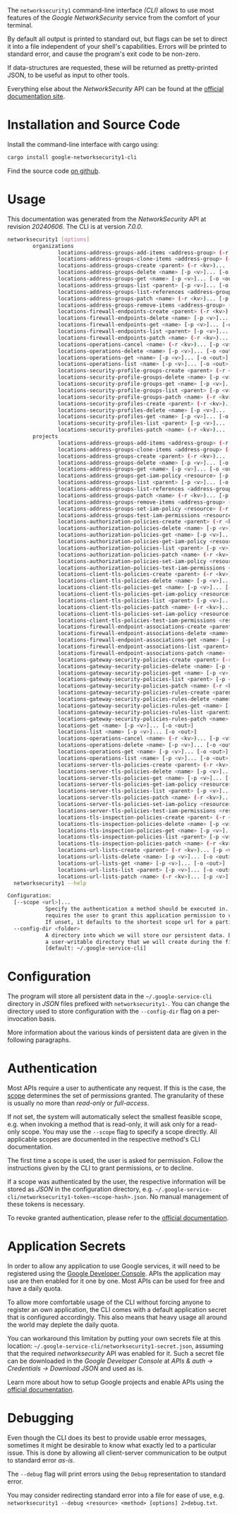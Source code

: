 <!---
DO NOT EDIT !
This file was generated automatically from 'src/generator/templates/cli/README.md.mako'
DO NOT EDIT !
-->
The `networksecurity1` command-line interface *(CLI)* allows to use most features of the *Google NetworkSecurity* service from the comfort of your terminal.

By default all output is printed to standard out, but flags can be set to direct it into a file independent of your shell's
capabilities. Errors will be printed to standard error, and cause the program's exit code to be non-zero.

If data-structures are requested, these will be returned as pretty-printed JSON, to be useful as input to other tools.

Everything else about the *NetworkSecurity* API can be found at the
[official documentation site](https://cloud.google.com/networking).

# Installation and Source Code

Install the command-line interface with cargo using:

```bash
cargo install google-networksecurity1-cli
```

Find the source code [on github](https://github.com/Byron/google-apis-rs/tree/main/gen/networksecurity1-cli).

# Usage

This documentation was generated from the *NetworkSecurity* API at revision *20240606*. The CLI is at version *7.0.0*.

```bash
networksecurity1 [options]
        organizations
                locations-address-groups-add-items <address-group> (-r <kv>)... [-p <v>]... [-o <out>]
                locations-address-groups-clone-items <address-group> (-r <kv>)... [-p <v>]... [-o <out>]
                locations-address-groups-create <parent> (-r <kv>)... [-p <v>]... [-o <out>]
                locations-address-groups-delete <name> [-p <v>]... [-o <out>]
                locations-address-groups-get <name> [-p <v>]... [-o <out>]
                locations-address-groups-list <parent> [-p <v>]... [-o <out>]
                locations-address-groups-list-references <address-group> [-p <v>]... [-o <out>]
                locations-address-groups-patch <name> (-r <kv>)... [-p <v>]... [-o <out>]
                locations-address-groups-remove-items <address-group> (-r <kv>)... [-p <v>]... [-o <out>]
                locations-firewall-endpoints-create <parent> (-r <kv>)... [-p <v>]... [-o <out>]
                locations-firewall-endpoints-delete <name> [-p <v>]... [-o <out>]
                locations-firewall-endpoints-get <name> [-p <v>]... [-o <out>]
                locations-firewall-endpoints-list <parent> [-p <v>]... [-o <out>]
                locations-firewall-endpoints-patch <name> (-r <kv>)... [-p <v>]... [-o <out>]
                locations-operations-cancel <name> (-r <kv>)... [-p <v>]... [-o <out>]
                locations-operations-delete <name> [-p <v>]... [-o <out>]
                locations-operations-get <name> [-p <v>]... [-o <out>]
                locations-operations-list <name> [-p <v>]... [-o <out>]
                locations-security-profile-groups-create <parent> (-r <kv>)... [-p <v>]... [-o <out>]
                locations-security-profile-groups-delete <name> [-p <v>]... [-o <out>]
                locations-security-profile-groups-get <name> [-p <v>]... [-o <out>]
                locations-security-profile-groups-list <parent> [-p <v>]... [-o <out>]
                locations-security-profile-groups-patch <name> (-r <kv>)... [-p <v>]... [-o <out>]
                locations-security-profiles-create <parent> (-r <kv>)... [-p <v>]... [-o <out>]
                locations-security-profiles-delete <name> [-p <v>]... [-o <out>]
                locations-security-profiles-get <name> [-p <v>]... [-o <out>]
                locations-security-profiles-list <parent> [-p <v>]... [-o <out>]
                locations-security-profiles-patch <name> (-r <kv>)... [-p <v>]... [-o <out>]
        projects
                locations-address-groups-add-items <address-group> (-r <kv>)... [-p <v>]... [-o <out>]
                locations-address-groups-clone-items <address-group> (-r <kv>)... [-p <v>]... [-o <out>]
                locations-address-groups-create <parent> (-r <kv>)... [-p <v>]... [-o <out>]
                locations-address-groups-delete <name> [-p <v>]... [-o <out>]
                locations-address-groups-get <name> [-p <v>]... [-o <out>]
                locations-address-groups-get-iam-policy <resource> [-p <v>]... [-o <out>]
                locations-address-groups-list <parent> [-p <v>]... [-o <out>]
                locations-address-groups-list-references <address-group> [-p <v>]... [-o <out>]
                locations-address-groups-patch <name> (-r <kv>)... [-p <v>]... [-o <out>]
                locations-address-groups-remove-items <address-group> (-r <kv>)... [-p <v>]... [-o <out>]
                locations-address-groups-set-iam-policy <resource> (-r <kv>)... [-p <v>]... [-o <out>]
                locations-address-groups-test-iam-permissions <resource> (-r <kv>)... [-p <v>]... [-o <out>]
                locations-authorization-policies-create <parent> (-r <kv>)... [-p <v>]... [-o <out>]
                locations-authorization-policies-delete <name> [-p <v>]... [-o <out>]
                locations-authorization-policies-get <name> [-p <v>]... [-o <out>]
                locations-authorization-policies-get-iam-policy <resource> [-p <v>]... [-o <out>]
                locations-authorization-policies-list <parent> [-p <v>]... [-o <out>]
                locations-authorization-policies-patch <name> (-r <kv>)... [-p <v>]... [-o <out>]
                locations-authorization-policies-set-iam-policy <resource> (-r <kv>)... [-p <v>]... [-o <out>]
                locations-authorization-policies-test-iam-permissions <resource> (-r <kv>)... [-p <v>]... [-o <out>]
                locations-client-tls-policies-create <parent> (-r <kv>)... [-p <v>]... [-o <out>]
                locations-client-tls-policies-delete <name> [-p <v>]... [-o <out>]
                locations-client-tls-policies-get <name> [-p <v>]... [-o <out>]
                locations-client-tls-policies-get-iam-policy <resource> [-p <v>]... [-o <out>]
                locations-client-tls-policies-list <parent> [-p <v>]... [-o <out>]
                locations-client-tls-policies-patch <name> (-r <kv>)... [-p <v>]... [-o <out>]
                locations-client-tls-policies-set-iam-policy <resource> (-r <kv>)... [-p <v>]... [-o <out>]
                locations-client-tls-policies-test-iam-permissions <resource> (-r <kv>)... [-p <v>]... [-o <out>]
                locations-firewall-endpoint-associations-create <parent> (-r <kv>)... [-p <v>]... [-o <out>]
                locations-firewall-endpoint-associations-delete <name> [-p <v>]... [-o <out>]
                locations-firewall-endpoint-associations-get <name> [-p <v>]... [-o <out>]
                locations-firewall-endpoint-associations-list <parent> [-p <v>]... [-o <out>]
                locations-firewall-endpoint-associations-patch <name> (-r <kv>)... [-p <v>]... [-o <out>]
                locations-gateway-security-policies-create <parent> (-r <kv>)... [-p <v>]... [-o <out>]
                locations-gateway-security-policies-delete <name> [-p <v>]... [-o <out>]
                locations-gateway-security-policies-get <name> [-p <v>]... [-o <out>]
                locations-gateway-security-policies-list <parent> [-p <v>]... [-o <out>]
                locations-gateway-security-policies-patch <name> (-r <kv>)... [-p <v>]... [-o <out>]
                locations-gateway-security-policies-rules-create <parent> (-r <kv>)... [-p <v>]... [-o <out>]
                locations-gateway-security-policies-rules-delete <name> [-p <v>]... [-o <out>]
                locations-gateway-security-policies-rules-get <name> [-p <v>]... [-o <out>]
                locations-gateway-security-policies-rules-list <parent> [-p <v>]... [-o <out>]
                locations-gateway-security-policies-rules-patch <name> (-r <kv>)... [-p <v>]... [-o <out>]
                locations-get <name> [-p <v>]... [-o <out>]
                locations-list <name> [-p <v>]... [-o <out>]
                locations-operations-cancel <name> (-r <kv>)... [-p <v>]... [-o <out>]
                locations-operations-delete <name> [-p <v>]... [-o <out>]
                locations-operations-get <name> [-p <v>]... [-o <out>]
                locations-operations-list <name> [-p <v>]... [-o <out>]
                locations-server-tls-policies-create <parent> (-r <kv>)... [-p <v>]... [-o <out>]
                locations-server-tls-policies-delete <name> [-p <v>]... [-o <out>]
                locations-server-tls-policies-get <name> [-p <v>]... [-o <out>]
                locations-server-tls-policies-get-iam-policy <resource> [-p <v>]... [-o <out>]
                locations-server-tls-policies-list <parent> [-p <v>]... [-o <out>]
                locations-server-tls-policies-patch <name> (-r <kv>)... [-p <v>]... [-o <out>]
                locations-server-tls-policies-set-iam-policy <resource> (-r <kv>)... [-p <v>]... [-o <out>]
                locations-server-tls-policies-test-iam-permissions <resource> (-r <kv>)... [-p <v>]... [-o <out>]
                locations-tls-inspection-policies-create <parent> (-r <kv>)... [-p <v>]... [-o <out>]
                locations-tls-inspection-policies-delete <name> [-p <v>]... [-o <out>]
                locations-tls-inspection-policies-get <name> [-p <v>]... [-o <out>]
                locations-tls-inspection-policies-list <parent> [-p <v>]... [-o <out>]
                locations-tls-inspection-policies-patch <name> (-r <kv>)... [-p <v>]... [-o <out>]
                locations-url-lists-create <parent> (-r <kv>)... [-p <v>]... [-o <out>]
                locations-url-lists-delete <name> [-p <v>]... [-o <out>]
                locations-url-lists-get <name> [-p <v>]... [-o <out>]
                locations-url-lists-list <parent> [-p <v>]... [-o <out>]
                locations-url-lists-patch <name> (-r <kv>)... [-p <v>]... [-o <out>]
  networksecurity1 --help

Configuration:
  [--scope <url>]...
            Specify the authentication a method should be executed in. Each scope
            requires the user to grant this application permission to use it.
            If unset, it defaults to the shortest scope url for a particular method.
  --config-dir <folder>
            A directory into which we will store our persistent data. Defaults to
            a user-writable directory that we will create during the first invocation.
            [default: ~/.google-service-cli]

```

# Configuration

The program will store all persistent data in the `~/.google-service-cli` directory in *JSON* files prefixed with `networksecurity1-`.  You can change the directory used to store configuration with the `--config-dir` flag on a per-invocation basis.

More information about the various kinds of persistent data are given in the following paragraphs.

# Authentication

Most APIs require a user to authenticate any request. If this is the case, the [scope][scopes] determines the
set of permissions granted. The granularity of these is usually no more than *read-only* or *full-access*.

If not set, the system will automatically select the smallest feasible scope, e.g. when invoking a
method that is read-only, it will ask only for a read-only scope.
You may use the `--scope` flag to specify a scope directly.
All applicable scopes are documented in the respective method's CLI documentation.

The first time a scope is used, the user is asked for permission. Follow the instructions given
by the CLI to grant permissions, or to decline.

If a scope was authenticated by the user, the respective information will be stored as *JSON* in the configuration
directory, e.g. `~/.google-service-cli/networksecurity1-token-<scope-hash>.json`. No manual management of these tokens
is necessary.

To revoke granted authentication, please refer to the [official documentation][revoke-access].

# Application Secrets

In order to allow any application to use Google services, it will need to be registered using the
[Google Developer Console][google-dev-console]. APIs the application may use are then enabled for it
one by one. Most APIs can be used for free and have a daily quota.

To allow more comfortable usage of the CLI without forcing anyone to register an own application, the CLI
comes with a default application secret that is configured accordingly. This also means that heavy usage
all around the world may deplete the daily quota.

You can workaround this limitation by putting your own secrets file at this location:
`~/.google-service-cli/networksecurity1-secret.json`, assuming that the required *networksecurity* API
was enabled for it. Such a secret file can be downloaded in the *Google Developer Console* at
*APIs & auth -> Credentials -> Download JSON* and used as is.

Learn more about how to setup Google projects and enable APIs using the [official documentation][google-project-new].


# Debugging

Even though the CLI does its best to provide usable error messages, sometimes it might be desirable to know
what exactly led to a particular issue. This is done by allowing all client-server communication to be
output to standard error *as-is*.

The `--debug` flag will print errors using the `Debug` representation to standard error.

You may consider redirecting standard error into a file for ease of use, e.g. `networksecurity1 --debug <resource> <method> [options] 2>debug.txt`.


[scopes]: https://developers.google.com/+/api/oauth#scopes
[revoke-access]: http://webapps.stackexchange.com/a/30849
[google-dev-console]: https://console.developers.google.com/
[google-project-new]: https://developers.google.com/console/help/new/
